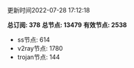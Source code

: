更新时间2022-07-28 17:12:18

**总订阅: 378**
**总节点: 13479**
**有效节点: 2538**
- ss节点: 614
- v2ray节点: 1780
- trojan节点: 144
